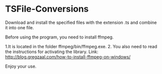 # TSFile-Conversions
Download and install the specified files with the extension .ts and combine it into one file.

Before using the program, you need to install ffmpeg.

1.It is located in the folder ffmpeg/bin/ffmpeg.exe.
2. You also need to read the instructions for activating the library.
Link: http://blog.gregzaal.com/how-to-install-ffmpeg-on-windows/

Enjoy your use.
